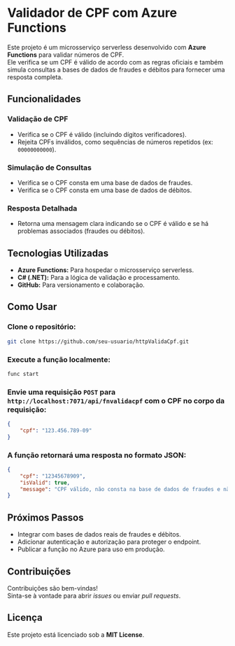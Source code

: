 # Validador de CPF com Azure Functions

Este projeto é um microsserviço serverless desenvolvido com **Azure Functions** para validar números de CPF.  
Ele verifica se um CPF é válido de acordo com as regras oficiais e também simula consultas a bases de dados de fraudes e débitos para fornecer uma resposta completa.

## Funcionalidades

### Validação de CPF
- Verifica se o CPF é válido (incluindo dígitos verificadores).
- Rejeita CPFs inválidos, como sequências de números repetidos (ex: `00000000000`).

### Simulação de Consultas
- Verifica se o CPF consta em uma base de dados de fraudes.
- Verifica se o CPF consta em uma base de dados de débitos.

### Resposta Detalhada
- Retorna uma mensagem clara indicando se o CPF é válido e se há problemas associados (fraudes ou débitos).

## Tecnologias Utilizadas
- **Azure Functions:** Para hospedar o microsserviço serverless.
- **C# (.NET):** Para a lógica de validação e processamento.
- **GitHub:** Para versionamento e colaboração.

## Como Usar

### Clone o repositório:
```bash
git clone https://github.com/seu-usuario/httpValidaCpf.git
```

### Execute a função localmente:
```bash
func start
```

### Envie uma requisição `POST` para `http://localhost:7071/api/fnvalidacpf` com o CPF no corpo da requisição:
```json
{
    "cpf": "123.456.789-09"
}
```

### A função retornará uma resposta no formato JSON:
```json
{
    "cpf": "12345678909",
    "isValid": true,
    "message": "CPF válido, não consta na base de dados de fraudes e não consta na base de débitos."
}
```

## Próximos Passos
- Integrar com bases de dados reais de fraudes e débitos.
- Adicionar autenticação e autorização para proteger o endpoint.
- Publicar a função no Azure para uso em produção.

## Contribuições
Contribuições são bem-vindas!  
Sinta-se à vontade para abrir *issues* ou enviar *pull requests*.

## Licença
Este projeto está licenciado sob a **MIT License**.
